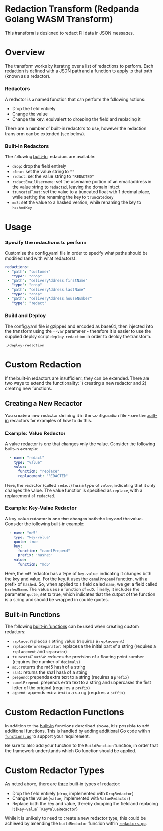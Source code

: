 # Redaction Transform (Redpanda Golang WASM Transform)

This transform is designed to redact PII data in JSON messages.

# Overview

The transform works by iterating over a list of redactions to perform. Each redaction is defined with a JSON path and a
function to apply to that path (known as a redactor).

### Redactors

A redactor is a named function that can perform the following actions:

- Drop the field entirely
- Change the value
- Change the key, equivalent to dropping the field and replacing it

There are a number of built-in redactors to use, however the redaction transform can be extended (see below).

### Built-in Redactors

The following [built-in](./redactors/redactor_builtins.go) redactors are available:

- `drop`: drop the field entirely
- `clear`: set the value string to `""`
- `redact`: set the value string to `"REDACTED"`
- `redactEmailUsername`: set the username portion of an email address in the value string to `redacted`, leaving the domain intact
- `truncateFloat`: set the value to a truncated float with 1 decimal place, while setting the renaming the key to `truncatedKey`
- `md5`: set the value to a hashed version, while renaming the key to `hashedKey`

# Usage

### Specify the redactions to perform

Customise the config.yaml file in order to specify what paths should be modified (and with what redactors):

```yaml
redactions:
 - "path": "customer"
   "type": "drop"
 - "path": "deliveryAddress.firstName"
   "type": "drop"
 - "path": "deliveryAddress.lastName"
   "type": "drop"
 - "path": "deliveryAddress.houseNumber"
   "type": "redact"
```

### Build and Deploy

The config.yaml file is gzipped and encoded as base64, then injected into the transform using the `--var` parameter -
therefore it is easier to use the supplied deploy script `deploy-redaction` in order to deploy the transform.

```shell
./deploy-redaction
```

# Custom Redaction

If the built-in redactors are insufficient, they can be extended. There are two ways to extend the functionality: 1) creating a new redactor and 2) creating new functions.

## Creating a New Redactor

You create a new redactor defining it in the configuration file - see the [built-in](./redactors/redactor_builtins.go) redactors
for examples of how to do this.

### Example: Value Redactor

A value redactor is one that changes only the value. Consider the following built-in example:

```yaml
  - name: "redact"
    type: "value"
    value:
      function: "replace"
      replacement: "REDACTED"
 ```

Here, the redactor (called `redact`) has a type of `value`, indicating that it only changes the value. The value function is specified
as `replace`, with a replacement of `redacted`.

### Example: Key-Value Redactor

A key-value redactor is one that changes both the key and the value. Consider the following built-in example:

```yaml
  - name: "md5"
    type: "key-value"
    quote: true
    key:
      function: "camelPrepend"
      prefix: "hashed"
    value:
      function: "md5"
 ```

Here, the `md5` redactor has a type of `key-value`, indicating it changes both the key and value. For the key, it uses the `camelPrepend`
function, with a prefix of `hashed`. So, when applied to a field called `name`, we get a field called `hashedName`. The value
uses a function of `md5`. Finally, it includes the parameter `quote`, set to true, which indicates that the output of the function
is a string and should be wrapped in double quotes.

## Built-in Functions

The following [built-in functions](./functions/functions.go) can be used when creating custom redactors:

- `replace`: replaces a string value (requires a `replacement`)
- `replaceBeforeSeparator`: replaces a the initial part of a string (requires a `replacement` and `separator`)
- `truncateFloat64`: reduces the precision of a floating point number (requires the number of `decimals`)
- `md5`: returns the md5 hash of a string
- `sha1`: returns the sha1 hash of a string
- `prepend`: prepends extra text to a string (requires a `prefix`)
- `camelPrepend`: prepends extra text to a string and uppercases the first letter of the original (requires a `prefix`)
- `append`: appends extra text to a string (requires a `suffix`)

# Custom Redaction Functions

In addition to the [built-in](./functions/functions.go) functions described above, it is possible to add additional functions.
This is handled by adding additional Go code within [`functions.go`](./functions/functions.go) to support your requirement.

Be sure to also add your function to the `BuildFunction` function, in order that the framework understands which Go function should
be applied.

# Custom Redactor Types

As noted above, there are [three](./redactors/redactors.go) built-in types of redactor:

- Drop the field entirely (`drop`, implemented with `DropRedactor`)
- Change the value (`value`, implemented with `ValueRedactor`)
- Replace both the key and value, thereby dropping the field and replacing it (`key-value``KeyValueRedactor`)

 While it is unlikely to need to create a new redactor type, this could be achieved by amending the `buildRedactor` function
 within [`redactors.go`](./redactors/redactors.go).